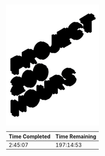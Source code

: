 <p>
  <img src="images/project-200-hours-logo.png" alt="Logo" width="50%" />
</p>

| Time Completed | Time Remaining |
| -------------- | -------------- |
| 2:45:07 | 197:14:53 |
